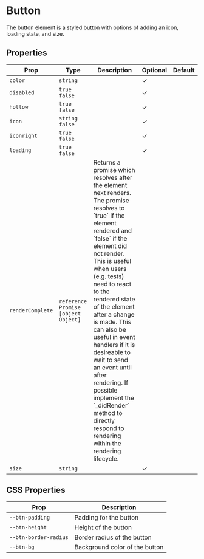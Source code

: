 # Button
The button element is a styled button with options of
adding an icon, loading state, and size.



## Properties

| Prop | Type | Description | Optional | Default |
|---|---|---|---|---|
| `color` |  `string`  |  | ✓ |  |
| `disabled` |  `true`  `false`  |  | ✓ |  |
| `hollow` |  `true`  `false`  |  | ✓ |  |
| `icon` |  `string`  `false`  |  | ✓ |  |
| `iconright` |  `true`  `false`  |  | ✓ |  |
| `loading` |  `true`  `false`  |  | ✓ |  |
| `renderComplete` |  `reference`  `Promise`  `[object Object]`  | Returns a promise which resolves after the element next renders. The promise resolves to &#x60;true&#x60; if the element rendered and &#x60;false&#x60; if the element did not render. This is useful when users (e.g. tests) need to react to the rendered state of the element after a change is made. This can also be useful in event handlers if it is desireable to wait to send an event until after rendering. If possible implement the &#x60;_didRender&#x60; method to directly respond to rendering within the rendering lifecycle. |  |  |
| `size` |  `string`  |  | ✓ |  |

## CSS Properties

| Prop | Description |
|---|---|
| `--btn-padding` | Padding for the button |
| `--btn-height` | Height of the button |
| `--btn-border-radius` | Border radius of the button |
| `--btn-bg` | Background color of the button |
